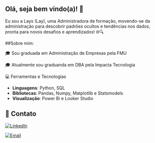 ## Olá, seja bem vindo(a)! 👋 

Eu sou a Lays (Lay), uma Administradora de formação, movendo-se da administração para descobrir padrões ocultos e tendências nos dados, pronta para novos desafios e aprendizados! 🌐🔍

##Sobre mim:


🎓 Sou graduada em Administração de Empresas pela FMU

🎓 Atualmente sou graduanda em DBA pela Impacta Tecnologia


💻 Ferramentas e Tecnologias
- **Linguagens**: Python, SQL
- **Bibliotecas**: Pandas, Numpy, Matplotlib e Statsmodels
- **Visualização**: Power Bi e Looker Studio

  

## 🤝 Contato
[![LinkedIn](https://img.shields.io/badge/LinkedIn-0077B5?style=for-the-badge&logo=linkedin&logoColor=white)](https://www.linkedin.com/in/lays-silva/)

[![Email](https://img.shields.io/badge/Email-D14836?style=for-the-badge&logo=gmail&logoColor=white)](mailto:laysdejesus27@outlook.com)

<!--
**lays-jcsilva/lays-jcsilva** is a ✨ _special_ ✨ repository because its `README.md` (this file) appears on your GitHub profile.

Here are some ideas to get you started:

- 🔭 I’m currently working on ...
- 🌱 I’m currently learning ...
- 👯 I’m looking to collaborate on ...
- 🤔 I’m looking for help with ...
- 💬 Ask me about ...
- 📫 How to reach me: ...
- 😄 Pronouns: ...
- ⚡ Fun fact: ...
-->
